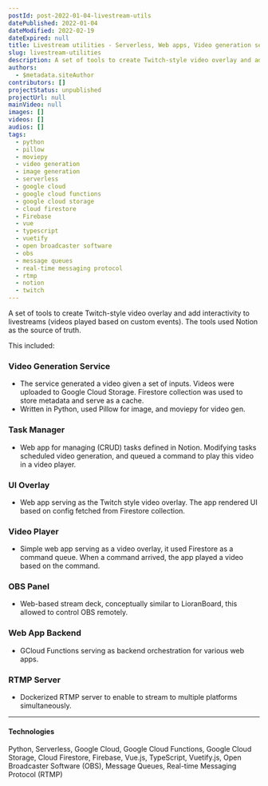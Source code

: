 ```yaml
---
postId: post-2022-01-04-livestream-utils
datePublished: 2022-01-04
dateModified: 2022-02-19
dateExpired: null
title: Livestream utilities - Serverless, Web apps, Video generation service, OBS and Notion integration
slug: livestream-utilities
description: A set of tools to create Twitch-style video overlay and add interactivity to livestreams.
authors:
  - $metadata.siteAuthor
contributors: []
projectStatus: unpublished
projectUrl: null
mainVideo: null
images: []
videos: []
audios: []
tags:
  - python
  - pillow
  - moviepy
  - video generation
  - image generation
  - serverless
  - google cloud
  - google cloud functions
  - google cloud storage
  - cloud firestore
  - Firebase
  - vue
  - typescript
  - vuetify
  - open broadcaster software
  - obs
  - message queues
  - real-time messaging protocol
  - rtmp
  - notion
  - twitch
---
```


A set of tools to create Twitch-style video overlay and add interactivity to livestreams (videos played based on custom events). The tools used Notion as the source of truth.

This included:

### Video Generation Service

- The service generated a video given a set of inputs. Videos were uploaded to Google Cloud Storage. Firestore collection was used to store metadata and serve as a cache.
- Written in Python, used Pillow for image, and moviepy for video gen.

### Task Manager

- Web app for managing (CRUD) tasks defined in Notion. Modifying tasks scheduled video generation, and queued a command to play this video in a video player.

### UI Overlay

- Web app serving as the Twitch style video overlay. The app rendered UI based on config fetched from Firestore collection.

### Video Player

- Simple web app serving as a video overlay, it used Firestore as a command queue. When a command arrived, the app played a video based on the command.

### OBS Panel

- Web-based stream deck, conceptually similar to LioranBoard, this allowed to control OBS remotely.

### Web App Backend

- GCloud Functions serving as backend orchestration for various web apps.

### RTMP Server

- Dockerized RTMP server to enable to stream to multiple platforms simultaneously.

---

#### Technologies

Python,
Serverless,
Google Cloud,
Google Cloud Functions,
Google Cloud Storage,
Cloud Firestore,
Firebase,
Vue.js,
TypeScript,
Vuetify.js,
Open Broadcaster Software (OBS),
Message Queues,
Real-time Messaging Protocol (RTMP)
